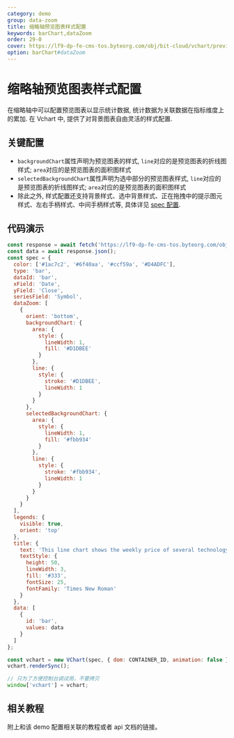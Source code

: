 ```yaml
---
category: demo
group: data-zoom
title: 缩略轴预览图表样式配置
keywords: barChart,dataZoom
order: 29-0
cover: https://lf9-dp-fe-cms-tos.byteorg.com/obj/bit-cloud/vchart/preview/data-zoom/preview-data.png
option: barChart#dataZoom
---
```


# 缩略轴预览图表样式配置

在缩略轴中可以配置预览图表以显示统计数据, 统计数据为关联数据在指标维度上的累加. 在 Vchart 中, 提供了对背景图表自由灵活的样式配置.

## 关键配置

- `backgroundChart`属性声明为预览图表的样式, `line`对应的是预览图表的折线图样式; `area`对应的是预览图表的面积图样式
- `selectedBackgroundChart`属性声明为选中部分的预览图表样式, `line`对应的是预览图表的折线图样式; `area`对应的是预览图表的面积图样式
- 除此之外, 样式配置还支持背景样式、选中背景样式、正在拖拽中的提示图元样式、左右手柄样式、中间手柄样式等, 具体详见 [spec 配置](../../option/barChart#dataZoom).

## 代码演示

```javascript livedemo
const response = await fetch('https://lf9-dp-fe-cms-tos.byteorg.com/obj/bit-cloud/stocks.json');
const data = await response.json();
const spec = {
  color: ['#1ac7c2', '#6f40aa', '#ccf59a', '#D4ADFC'],
  type: 'bar',
  dataId: 'bar',
  xField: 'Date',
  yField: 'Close',
  seriesField: 'Symbol',
  dataZoom: [
    {
      orient: 'bottom',
      backgroundChart: {
        area: {
          style: {
            lineWidth: 1,
            fill: '#D1DBEE'
          }
        },
        line: {
          style: {
            stroke: '#D1DBEE',
            lineWidth: 1
          }
        }
      },
      selectedBackgroundChart: {
        area: {
          style: {
            lineWidth: 1,
            fill: '#fbb934'
          }
        },
        line: {
          style: {
            stroke: '#fbb934',
            lineWidth: 1
          }
        }
      }
    }
  ],
  legends: {
    visible: true,
    orient: 'top'
  },
  title: {
    text: 'This line chart shows the weekly price of several technology stocks in from 2016 to 2018 relative to each stock’s price on the highlighted date.',
    textStyle: {
      height: 50,
      lineWidth: 3,
      fill: '#333',
      fontSize: 25,
      fontFamily: 'Times New Roman'
    }
  },
  data: [
    {
      id: 'bar',
      values: data
    }
  ]
};

const vchart = new VChart(spec, { dom: CONTAINER_ID, animation: false });
vchart.renderSync();

// 只为了方便控制台调试用，不要拷贝
window['vchart'] = vchart;
```

## 相关教程

附上和该 demo 配置相关联的教程或者 api 文档的链接。
